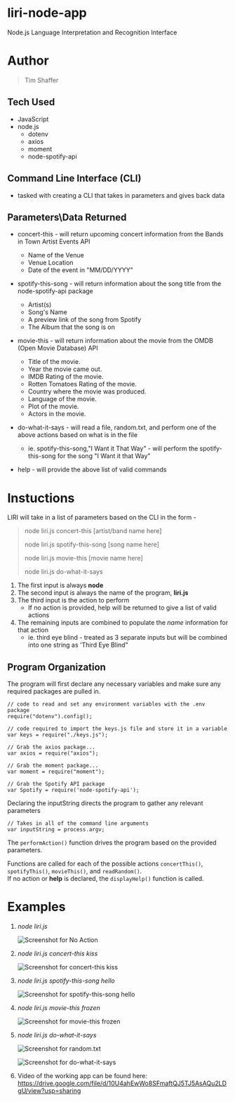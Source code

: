 # liri-node-app
Node.js Language Interpretation and Recognition Interface

# Author 
> Tim Shaffer

## Tech Used
* JavaScript
* node.js
    * dotenv
    * axios
    * moment
    * node-spotify-api
 

## Command Line Interface (CLI) 
* tasked with creating a CLI that takes in parameters and gives back data

## Parameters\Data Returned

* concert-this - will return upcoming concert information from the Bands in Town Artist Events API
    * Name of the Venue
    * Venue Location
    * Date of the event in "MM/DD/YYYY"

* spotify-this-song - will return information about the song title from the node-spotify-api package
    * Artist(s)
    * Song's Name
    * A preview link of the song from Spotify
    * The Album that the song is on

* movie-this - will return information about the movie from the OMDB (Open Movie Database) API 
    * Title of the movie.
    * Year the movie came out.
    * IMDB Rating of the movie.
    * Rotten Tomatoes Rating of the movie.
    * Country where the movie was produced.
    * Language of the movie.
    * Plot of the movie.
    * Actors in the movie.   

* do-what-it-says - will read a file, random.txt, and perform one of the above actions based on what is in the file
    * ie.  spotify-this-song,"I Want it That Way" - will perform the spotify-this-song for the song "I Want it that Way"

* help - will provide the above list of valid commands 

# Instuctions 
LIRI will take in a list of parameters based on the CLI in the form - 

> node liri.js concert-this [artist/band name here]
>
> node liri.js spotify-this-song [song name here]
>
> node liri.js movie-this [movie name here]
>
> node liri.js do-what-it-says

1.  The first input is always **node** 
1.  The second input is always the name of the program, **liri.js** 
1.  The third input is the action to perform
    * If no action is provided, help will be returned to give a list of valid actions
1.  The remaining inputs are combined to populate the *name* information for that action
    * ie. third eye blind - treated as 3 separate inputs but will be combined into one string as 'Third Eye Blind"

## Program Organization

The program will first declare any necessary variables and make sure any required packages are pulled in.

    // code to read and set any environment variables with the .env package 
    require("dotenv").config();

    // code required to import the keys.js file and store it in a variable 
    var keys = require("./keys.js");

    // Grab the axios package...
    var axios = require("axios");

    // Grab the moment package...
    var moment = require("moment");

    // Grab the Spotify API package
    var Spotify = require('node-spotify-api');

Declaring the inputString directs the program to gather any relevant parameters

    // Takes in all of the command line arguments
    var inputString = process.argv;

The `performAction()` function drives the program based on the provided parameters.

Functions are called for each of the possible actions `concertThis()`, `spotifyThis()`, `movieThis()`, and `readRandom()`.  
If no action or **help** is declared, the `displayHelp()` function is called.


# Examples

1.  *node liri.js*

    ![Screenshot for No Action](/testing/screenshots/no_input.jpg)

1.  *node liri.js concert-this kiss*
    
    ![Screenshot for concert-this kiss](/testing/screenshots/concert-this_kiss.jpg)

1.  *node liri.js spotify-this-song hello*

    ![Screenshot for spotify-this-song hello](/testing/screenshots/spotify-this-song_hello.jpg)

1.  *node liri.js movie-this frozen*

    ![Screenshot for movie-this frozen](/testing/screenshots/movie-this_frozen.jpg)

1.  *node liri.js do-what-it-says*

    ![Screenshot for random.txt](/testing/screenshots/random.jpg)

    ![Screenshot for do-what-it-says](/testing/screenshots/do-what-it-says.jpg)


1. Video of the working app can be found here: https://drive.google.com/file/d/10U4ahEwWo8SFmaftQJ5TJ5AsAQu2LDgU/view?usp=sharing

